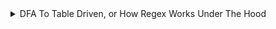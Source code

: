 <details><summary>DFA To Table Driven, or How Regex Works Under The Hood</summary>
Consider this regex of all binary strings that end in 1:

	(1|0)*1

Whose DFA implementation is as follows:	

![endsin1](pics/endsin1.png)

We can convert this DFA into a table.  A table is easy to implement in code, as well as fast.  Here is a table equivalent to the DFA:

|  | `0` | `1` |
|-----|-----|-----|
| `S` | T | U |
| `T` | T | U |
| `U` | T | U |
 
 Say we have the input `0101`.  We are in state S, and the next input is 0, so we look at row S, column 0, whose entry is T.  This means we are now in state T.  
 
 The next input is 1, so we look in row T, column 1, whose entry is U.  Now we are in state U.  
 
 The next input is 0, so we look in row U, column 0, whose entry is T.  Now we are in state T.
 
 The next input is 1, so we look in row T, column 1, whose entry is U.  Now we are in state U.
 
 There is no more input, so we are done.  One thing that isn't in table that we need to somehow specify is that U is an accepting state, and S and T aren't.  Implemention is trivial and will be omitted :^)
 
 So in general, you have a current state, and you have a next token of input.  You do a table look up based on those 2 things to find your next state.  If at any point you try to do a table lookup and find nothing, that means the string does not match.  If we had the string `ab`, we would look in row S, and we wouldn't find a column corresponding to `a`, and our algorithm would return false, saying the string does not match our regular expression.

</details>